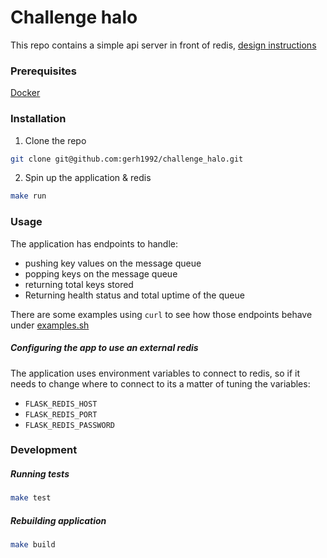 # Challenge halo
This repo contains a simple api server in front of redis, [design instructions](instructions.txt)

### Prerequisites
[Docker](https://docs.docker.com/engine/install/)

### Installation
1. Clone the repo
```bash
git clone git@github.com:gerh1992/challenge_halo.git
```
2. Spin up the application & redis
```bash
make run
```

### Usage
The application has endpoints to handle:
 - pushing key values on the message queue
 - popping keys on the message queue
 - returning total keys stored
 - Returning health status and total uptime of the queue 

 There are some examples using `curl` to see how those endpoints behave under [examples.sh](examples.sh)

##### Configuring the app to use an external redis 
The application uses environment variables to connect to redis, so if it needs to change where to connect to its a matter of tuning the variables:
 - `FLASK_REDIS_HOST`
 - `FLASK_REDIS_PORT`
 - `FLASK_REDIS_PASSWORD`


### Development

##### Running tests
```bash
make test
```

##### Rebuilding application
```bash
make build
```


